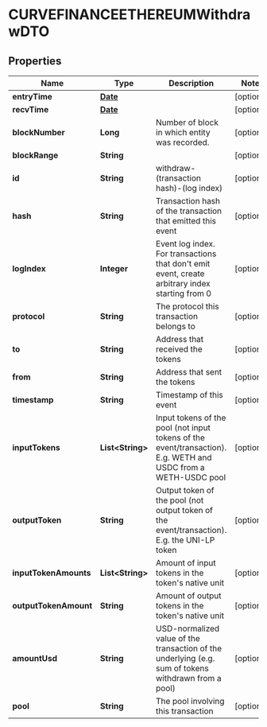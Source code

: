 

# CURVEFINANCEETHEREUMWithdrawDTO

## Properties

Name | Type | Description | Notes
------------ | ------------- | ------------- | -------------
**entryTime** | [**Date**](Date.md) |  |  [optional]
**recvTime** | [**Date**](Date.md) |  |  [optional]
**blockNumber** | **Long** | Number of block in which entity was recorded. |  [optional]
**blockRange** | **String** |  |  [optional]
**id** | **String** | withdraw-(transaction hash)-(log index) |  [optional]
**hash** | **String** | Transaction hash of the transaction that emitted this event |  [optional]
**logIndex** | **Integer** | Event log index. For transactions that don&#39;t emit event, create arbitrary index starting from 0 |  [optional]
**protocol** | **String** | The protocol this transaction belongs to |  [optional]
**to** | **String** | Address that received the tokens |  [optional]
**from** | **String** | Address that sent the tokens |  [optional]
**timestamp** | **String** | Timestamp of this event |  [optional]
**inputTokens** | **List&lt;String&gt;** | Input tokens of the pool (not input tokens of the event/transaction). E.g. WETH and USDC from a WETH-USDC pool |  [optional]
**outputToken** | **String** | Output token of the pool (not output token of the event/transaction). E.g. the UNI-LP token |  [optional]
**inputTokenAmounts** | **List&lt;String&gt;** | Amount of input tokens in the token&#39;s native unit |  [optional]
**outputTokenAmount** | **String** | Amount of output tokens in the token&#39;s native unit |  [optional]
**amountUsd** | **String** | USD-normalized value of the transaction of the underlying (e.g. sum of tokens withdrawn from a pool) |  [optional]
**pool** | **String** | The pool involving this transaction |  [optional]




